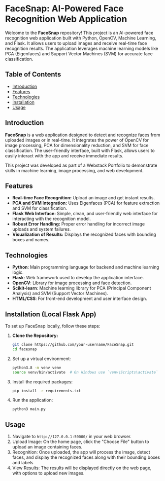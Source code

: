 # FaceSnap: AI-Powered Face Recognition Web Application

Welcome to the **FaceSnap** repository! This project is an AI-powered face recognition web application built with Python, OpenCV, Machine Learning, and Flask. It allows users to upload images and receive real-time face recognition results. The application leverages machine learning models like PCA (Eigenfaces) and Support Vector Machines (SVM) for accurate face classification.

## Table of Contents
- [Introduction](#introduction)
- [Features](#features)
- [Technologies](#technologies)
- [Installation](#installation)
- [Usage](#usage)

## Introduction

**FaceSnap** is a web application designed to detect and recognize faces from uploaded images or in real-time. It integrates the power of OpenCV for image processing, PCA for dimensionality reduction, and SVM for face classification. The user-friendly interface, built with Flask, allows users to easily interact with the app and receive immediate results.

This project was developed as part of a Webstack Portfolio to demonstrate skills in machine learning, image processing, and web development.

## Features

- **Real-time Face Recognition:** Upload an image and get instant results.
- **PCA and SVM Integration:** Uses Eigenfaces (PCA) for feature extraction and SVM for classification.
- **Flask Web Interface:** Simple, clean, and user-friendly web interface for interacting with the recognition model.
- **Robust Error Handling:** Proper error handling for incorrect image uploads and system failures.
- **Visualization of Results:** Displays the recognized faces with bounding boxes and names.

## Technologies

- **Python**: Main programming language for backend and machine learning logic.
- **Flask**: Web framework used to develop the application interface.
- **OpenCV**: Library for image processing and face detection.
- **Scikit-learn**: Machine learning library for PCA (Principal Component Analysis) and SVM (Support Vector Machines).
- **HTML/CSS**: For front-end development and user interface design.

## Installation (Local Flask App)

To set up FaceSnap locally, follow these steps:

1. **Clone the Repository:**
   ```bash
   git clone https://github.com/your-username/FaceSnap.git
   cd facesnap
   ```

2. Set up a virtual environment:
    ```bash
    python3.8 -m venv venv
    source venv/bin/activate  # On Windows use `venv\Scripts\activate`
    ```

3. Install the required packages:
    ```bash
    pip install -r requirements.txt
    ```

4. Run the application:
    ```bash
   	python3 main.py 
    ```

## Usage
1. Navigate to `http://127.0.0.1:50000/` in your web browser.
2. Upload Image: On the home page, click the "Choose File" button to upload an image containing faces.
3. Recognition: Once uploaded, the app will process the image, detect faces, and display the recognized faces along with their bounding boxes and labels
4. View Results: The results will be displayed directly on the web page, with options to upload new images.
